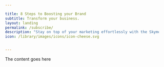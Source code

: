 ```yaml
---

title: 8 Steps to Boosting your Brand
subtitle: Transform your business.
layout: landing
permalink: /subscribe/
description: "Stay on top of your marketing effortlessly with the Skymouse team. We handle all the nitty gritty things so you can focus on what you love."
icon: /library/images/icons/icon-cheese.svg


---
```


The content goes here